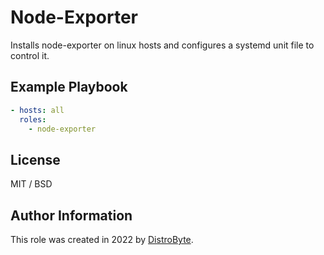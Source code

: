 # Node-Exporter

Installs node-exporter on linux hosts and configures a systemd unit file to control it.

## Example Playbook

```yaml
- hosts: all
  roles:
    - node-exporter
```

## License

MIT / BSD

## Author Information

This role was created in 2022 by [DistroByte](https://github.com/DistroByte).
